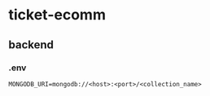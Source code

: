 # ticket-ecomm

## backend
### .env
```.env
MONGODB_URI=mongodb://<host>:<port>/<collection_name>
```